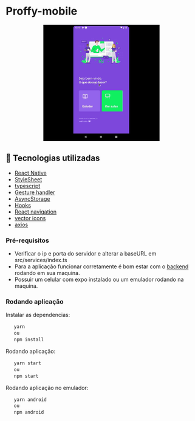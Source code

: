 # Proffy-mobile
<p align="center">
 <img src="proffymobiletest.gif" alt="demo"></img>
</p>

## :rocket: Tecnologias utilizadas

- [React Native](https://reactnative.dev/)
- [StyleSheet](https://reactnative.dev/docs/stylesheet)
- [typescript](https://www.typescriptlang.org/)
- [Gesture handler](https://docs.swmansion.com/react-native-gesture-handler/docs/)
- [AsyncStorage](https://www.npmjs.com/package/@react-native-community/async-storage)
- [Hooks](https://pt-br.reactjs.org/docs/hooks-intro.html)
- [React navigation](https://reactnavigation.org/)
- [vector icons](https://icons.expo.fyi/)
- [axios](https://github.com/axios/axios)

### Pré-requisitos

- Verificar o ip e porta do servidor e alterar a baseURL em src/services/index.ts
- Para a aplicação funcionar corretamente é bom estar com o [backend](https://github.com/Luciano-Ferreira/Proffy-Node) rodando em sua maquina.
- Possuir um celular com expo instalado ou um emulador rodando na maquina.

### Rodando aplicação

Instalar as dependencias:
 ```bash
    yarn
    ou
    npm install
```

Rodando aplicação:
 ```bash
    yarn start
    ou
    npm start
```

Rodando aplicação no emulador:
 ```bash
    yarn android
    ou
    npm android
```
